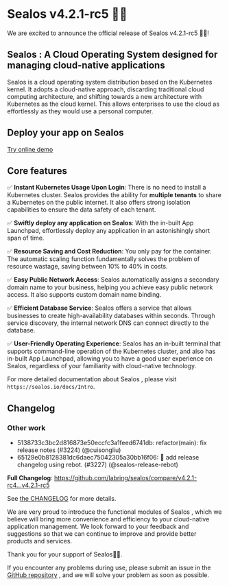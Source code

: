 # Sealos v4.2.1-rc5 🎉🎉

We are excited to announce the official release of Sealos v4.2.1-rc5 🎉🎉!

## Sealos : A Cloud Operating System designed for managing cloud-native applications

Sealos is a cloud operating system distribution based on the Kubernetes kernel. It adopts a cloud-native approach, discarding traditional cloud computing architecture, and shifting towards a new architecture with Kubernetes as the cloud kernel. This allows enterprises to use the cloud as effortlessly as they would use a personal computer.

## Deploy your app on Sealos

[Try online demo](https://cloud.sealos.io)

## Core features

✅ **Instant Kubernetes Usage Upon Login**: There is no need to install a Kubernetes cluster. Sealos provides the ability for **multiple tenants** to share a Kubernetes on the public internet. It also offers strong  isolation capabilities to ensure the data safety of each tenant.

✅ **Swiftly deploy any application on Sealos**: With the in-built App Launchpad, effortlessly deploy any application in an astonishingly short span of time.

✅ **Resource Saving and Cost Reduction**: You only pay for the container. The automatic scaling function fundamentally solves the problem of resource wastage, saving between 10% to 40% in costs.

✅ **Easy Public Network Access**: Sealos automatically assigns a secondary domain name to your business,  helping you achieve easy public network access. It also supports custom  domain name binding.

✅ **Efficient Database Service**: Sealos offers a service that allows businesses to create  high-availability databases within seconds. Through service discovery,  the internal network DNS can connect directly to the database.

✅ **User-Friendly Operating Experience**: Sealos has an in-built terminal that supports command-line operation of the Kubernetes cluster, and also has in-built App Launchpad, allowing you to have a good user experience on Sealos, regardless of your familiarity with cloud-native  technology.

For more detailed documentation about Sealos , please visit `https://sealos.io/docs/Intro`.



## Changelog
### Other work
* 5138733c3bc2d816873e50eccfc3a1feed6741db: refactor(main): fix release notes (#3224) (@cuisongliu)
* 65129e0b8128381dc6daec75042305a30bb16f06: 🤖 add release changelog using rebot. (#3227) (@sealos-release-rebot)

**Full Changelog**: https://github.com/labring/sealos/compare/v4.2.1-rc4...v4.2.1-rc5

See [the CHANGELOG](https://github.com/labring/sealos/blob/main/CHANGELOG/CHANGELOG.md) for more details.


We are very proud to introduce the functional modules of Sealos , which we believe will bring more convenience and efficiency to your cloud-native application management. We look forward to your feedback and suggestions so that we can continue to improve and provide better products and services.

Thank you for your support of Sealos🎉🎉.

If you encounter any problems during use, please submit an issue in the [GitHub repository](https://github.com/labring/sealos) , and we will solve your problem as soon as possible.
